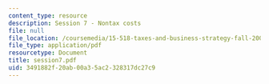 ```yaml
---
content_type: resource
description: Session 7 - Nontax costs
file: null
file_location: /coursemedia/15-518-taxes-and-business-strategy-fall-2002/3491882f20ab00a35ac2328317dc27c9_session7.pdf
file_type: application/pdf
resourcetype: Document
title: session7.pdf
uid: 3491882f-20ab-00a3-5ac2-328317dc27c9
---
```

